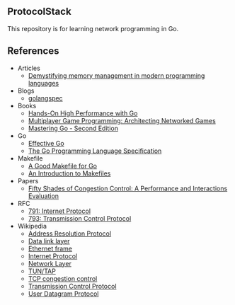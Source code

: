 ## ProtocolStack
This repository is for learning network programming in Go.

## References
- Articles
  - [Demystifying memory management in modern programming languages](https://deepu.tech/memory-management-in-programming/)
- Blogs
  - [golangspec](https://medium.com/golangspec)
- Books
  - [Hands-On High Performance with Go](https://www.packtpub.com/product/hands-on-high-performance-with-go/9781789805789)
  - [Multiplayer Game Programming: Architecting Networked Games](https://www.oreilly.com/library/view/multiplayer-game-programming/9780134034355/)
  - [Mastering Go - Second Edition](https://www.packtpub.com/product/mastering-go-second-edition/9781838559335)
- Go
  - [Effective Go](https://golang.org/doc/effective_go)
  - [The Go Programming Language Specification ](https://golang.org/ref/spec)
- Makefile
  - [A Good Makefile for Go](https://kodfabrik.com/journal/a-good-makefile-for-go)
  - [An Introduction to Makefiles](https://www.gnu.org/software/make/manual/html_node/Introduction.html)
- Papers
  - [Fifty Shades of Congestion Control: A Performance and Interactions Evaluation](https://arxiv.org/abs/1903.03852)
- RFC
  - [791: Internet Protocol](https://tools.ietf.org/html/rfc791)
  - [793: Transmission Control Protocol](https://tools.ietf.org/html/rfc793)
- Wikipedia
  - [Address Resolution Protocol](https://en.wikipedia.org/wiki/Address_Resolution_Protocol)
  - [Data link layer](https://en.wikipedia.org/wiki/Data_link_layer)
  - [Ethernet frame](https://en.wikipedia.org/wiki/Ethernet_frame)
  - [Internet Protocol](https://en.wikipedia.org/wiki/Internet_Protocol)
  - [Network Layer](https://en.wikipedia.org/wiki/Network_layer)
  - [TUN/TAP](https://en.wikipedia.org/wiki/TUN/TAP)
  - [TCP congestion control](https://en.wikipedia.org/wiki/TCP_congestion_control)
  - [Transmission Control Protocol](https://en.wikipedia.org/wiki/Transmission_Control_Protocol)
  - [User Datagram Protocol](https://en.wikipedia.org/wiki/User_Datagram_Protocol)
